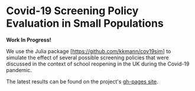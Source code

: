 # Covid-19 Screening Policy Evaluation in Small Populations

**Work In Progress!**

We use the Julia package [https://github.com/kkmann/cov19sim] to simulate the effect of several possible screening policies 
that were discussed in the context of school reopening in the UK during the Covid-19 pandemic.

The latest results can be found on the project's [gh-pages site](https://kkmann.github.io/covid-19-screening-policies/).
